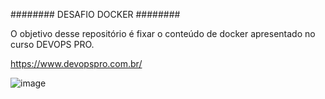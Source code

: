 ########
DESAFIO DOCKER
########

O objetivo desse repositório é fixar o conteúdo de docker apresentado no curso DEVOPS PRO.

https://www.devopspro.com.br/

![image](https://github.com/andreelidio/desafio-profissional-docker/assets/97263573/41ed5da4-07f3-48d1-80fd-ab3cf2776eb5)

